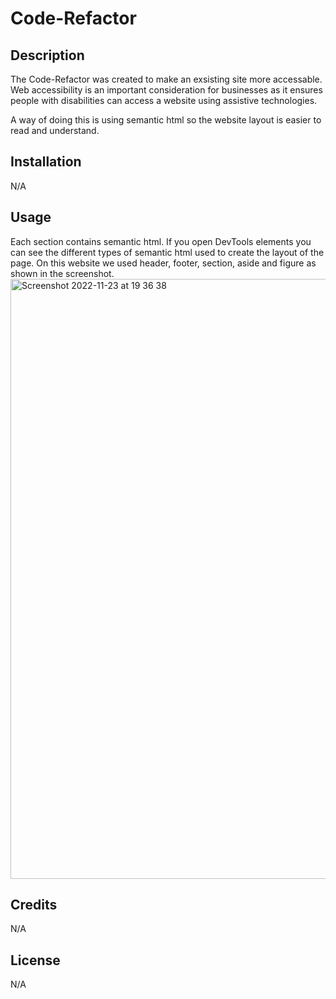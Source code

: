 # Code-Refactor

## Description

The Code-Refactor was created to make an exsisting site more accessable. Web accessibility is an important consideration for businesses as it ensures people with disabilities can access a website using assistive technologies.

A way of doing this is using semantic html so the website layout is easier to read and understand.

## Installation

N/A

## Usage

Each section contains semantic html. If you open DevTools elements you can see the different types of semantic html used to create the layout of the page. On this website we used header, footer, section, aside and figure as shown in the screenshot.
<img width="960" alt="Screenshot 2022-11-23 at 19 36 38" src="https://user-images.githubusercontent.com/116956128/203635201-2c5923b0-6dac-44fb-aeff-46405db66a44.png">

## Credits

N/A

## License

N/A
